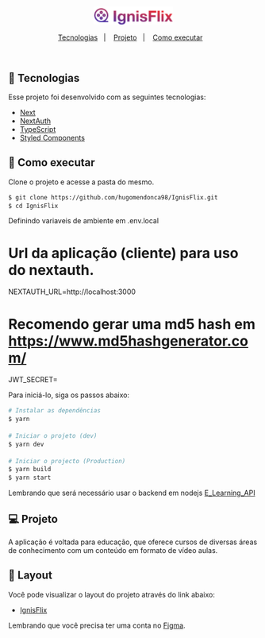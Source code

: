 <p align="center">
  <img alt="IgnisFlix" src=".github/images/Logo.png" width="160px">
</p>

<p align="center">
  <a href="#-tecnologias">Tecnologias</a>&nbsp;&nbsp;&nbsp;|&nbsp;&nbsp;&nbsp;
  <a href="#-projeto">Projeto</a>&nbsp;&nbsp;&nbsp;|&nbsp;&nbsp;&nbsp;
  <a href="#-como-executar">Como executar</a>&nbsp;&nbsp;&nbsp;
</p>

<br>

## 🧪 Tecnologias

Esse projeto foi desenvolvido com as seguintes tecnologias:

- [Next](https://github.com/vercel/next.js)
- [NextAuth](https://github.com/nextauthjs/next-auth)
- [TypeScript](https://github.com/microsoft/TypeScript)
- [Styled Components](https://github.com/styled-components/styled-components)

## 🚀 Como executar

Clone o projeto e acesse a pasta do mesmo.

```bash
$ git clone https://github.com/hugomendonca98/IgnisFlix.git
$ cd IgnisFlix
```
Definindo variaveis de ambiente em .env.local
# Url da aplicação (cliente) para uso do nextauth.
NEXTAUTH_URL=http://localhost:3000

# Recomendo gerar uma md5 hash em https://www.md5hashgenerator.com/
JWT_SECRET=

Para iniciá-lo, siga os passos abaixo:
```bash
# Instalar as dependências
$ yarn

# Iniciar o projeto (dev)
$ yarn dev

# Iniciar o projecto (Production)
$ yarn build
$ yarn start
```

Lembrando que será necessário usar o backend em nodejs [E_Learning_API](https://github.com/hugomendonca98/E_Learning_API)

## 💻 Projeto

A aplicação é voltada para educação, que oferece cursos de diversas áreas de conhecimento com um conteúdo em formato de vídeo aulas.

## 🔖 Layout

Você pode visualizar o layout do projeto através do link abaixo:

- [IgnisFlix](https://www.figma.com/file/auVNLJhsiVs7wPvonfRhPe/Ignis---teste-entrevista?node-id=0%3A1)

Lembrando que você precisa ter uma conta no [Figma](http://figma.com/).

